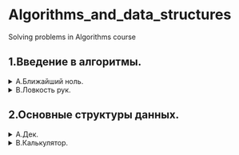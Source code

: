 # Algorithms_and_data_structures
Solving problems in Algorithms course

## 1.Введение в алгоритмы.
<details>
  <summary>А.Ближайший ноль. </summary>
   Условие.
  
   Улица, на которой хочет жить Тимофей, имеет длину n, то есть состоит из n одинаковых идущих подряд участков. На каждом участке либо уже построен дом, либо участок        пустой. Тимофей ищет место для строительства своего дома. Он очень общителен и не хочет жить далеко от других людей, живущих на этой улице. Чтобы оптимально выбрать      место для строительства, Тимофей хочет для каждого участка знать расстояние до ближайшего пустого участка. (Для пустого участка эта величина будет равна нулю –—          расстояние до самого себя). Ваша задача –— помочь Тимофею посчитать искомые расстояния. Для этого у вас есть карта улицы. Дома в городе Тимофея нумеровались в том        порядке, в котором строились, поэтому их номера на карте никак не упорядочены. Пустые участки обозначены нулями.

   Формат ввода.

   В первой строке дана длина улицы —– n (1 ≤ n ≤ 106). В следующей строке записаны n целых неотрицательных чисел — номера домов и обозначения пустых участков на карте      (нули). Гарантируется, что в последовательности есть хотя бы один нуль. Номера домов (положительные числа) уникальны и не превосходят 10^9. 
  
  Формат вывода.
  
  Для каждого    из участков выведите расстояние до ближайшего нуля. Числа выводите в одну строку, разделяя их пробелами.
   
   [task_a.py](https://github.com/Kseniyabel/Algorithms_and_data_structures/blob/main/Sprint_1/task_a.py)
 </details>

<details>
  <summary>B.Ловкость рук. </summary>
   Условие.
  
   Игра «Тренажёр для скоростной печати» представляет собой поле из клавиш 4x4. В нём на каждом раунде появляется конфигурация цифр и точек. На клавише написана либо      точка, либо цифра от 1 до 9. В момент времени t игрок должен одновременно нажать на все клавиши, на которых написана цифра t. Гоша и Тимофей могут нажать в один        момент времени на k клавиш каждый. Если в момент времени t нажаты все нужные клавиши, то игроки получают 1 балл. Найдите число баллов, которое смогут заработать        Гоша и Тимофей, если будут нажимать на клавиши вдвоём.

   Формат ввода.

   В первой строке дано целое число k (1 ≤ k ≤ 5). В четырёх следующих строках задан вид тренажёра –— по 4 символа в каждой строке. Каждый символ —– либо точка, либо      цифра от 1 до 9. Символы одной строки идут подряд и не разделены пробелами.

   Формат вывода.

   Выведите единственное число –— максимальное количество баллов, которое смогут набрать Гоша и Тимофей.
   
   [task_b.py](https://github.com/Kseniyabel/Algorithms_and_data_structures/blob/main/Sprint_1/task_b.py)
</details>

## 2.Основные структуры данных.
<details>
  <summary>А.Дек. </summary>
  Условие.
  
Гоша реализовал структуру данных Дек, максимальный размер которого определяется заданным числом. Методы push_back(x), push_front(x), pop_back(), pop_front() работали корректно. Но, если в деке было много элементов, программа работала очень долго. Дело в том, что не все операции выполнялись за O(1). Помогите Гоше! Напишите эффективную реализацию.

Внимание: при реализации нельзя использовать связный список.

Формат ввода.
  
В первой строке записано количество команд n — целое число, не превосходящее 100000. Во второй строке записано число m — максимальный размер дека. Он не превосходит 50000. В следующих n строках записана одна из команд:

push_back(value) – добавить элемент в конец дека. Если в деке уже находится максимальное число элементов, вывести «error».
push_front(value) – добавить элемент в начало дека. Если в деке уже находится максимальное число элементов, вывести «error».
pop_front() – вывести первый элемент дека и удалить его. Если дек был пуст, то вывести «error».
pop_back() – вывести последний элемент дека и удалить его. Если дек был пуст, то вывести «error». value — целое число, по модулю не превосходящее 1000.
Формат вывода.
  
Выведите результат выполнения каждой команды на отдельной строке. Для успешных запросов push_back(x) и push_front(x) ничего выводить не надо.
  
  [task_2_a.py](https://github.com/Kseniyabel/Algorithms_and_data_structures/blob/main/Sprint_2/task_a_2.py)
</details>

<details>
  <summary>B.Калькулятор. </summary>
  Условие
  
Задание связано с обратной польской нотацией. Она используется для парсинга арифметических выражений. Еще её иногда называют постфиксной нотацией.

В постфиксной нотации операнды расположены перед знаками операций.

Пример:

10 2 4 *

означает 10 - 2 * 4 и равно 2

Разберём последний пример подробнее:

Знак * стоит сразу после чисел 2 и 4, значит к ним нужно применить операцию, которую этот знак обозначает, то есть перемножить эти два числа. В результате получим 8.

После этого выражение приобретёт вид:

10 8 -

Операцию «минус» нужно применить к двум идущим перед ней числам, то есть 10 и 8. В итоге получаем 2.

Рассмотрим алгоритм более подробно. Для его реализации будем использовать стек.

Для вычисления значения выражения, записанного в обратной польской нотации, нужно считывать выражение слева направо и придерживаться следующих шагов:

Обработка входного символа: Если на вход подан операнд, он помещается на вершину стека. Если на вход подан знак операции, то эта операция выполняется над требуемым количеством значений, взятых из стека в порядке добавления. Результат выполненной операции помещается на вершину стека.
Если входной набор символов обработан не полностью, перейти к шагу 1.
После полной обработки входного набора символов результат вычисления выражения находится в вершине стека. Если в стеке осталось несколько чисел, то надо вывести только верхний элемент.
Замечание про отрицательные числа и деление: в этой задаче под делением понимается математическое целочисленное деление. Это значит, что округление всегда происходит вниз. А именно: если a / b = c, то b ⋅ c — это наибольшее число, которое не превосходит a и одновременно делится без остатка на b.

Например, -1 / 3 = -1. Будьте осторожны: в C++, Java и Go, например, деление чисел работает иначе.

В текущей задаче гарантируется, что деления на отрицательное число нет.

Формат ввода

В единственной строке дано выражение, записанное в обратной польской нотации. Числа и арифметические операции записаны через пробел.

На вход могут подаваться операции: +, -, *, / и числа, по модулю не превосходящие 10000.

Гарантируется, что значение промежуточных выражений в тестовых данных по модулю не больше 50000.

Формат вывода

Выведите единственное число — значение выражения.

[task_b_2.py](https://github.com/Kseniyabel/Algorithms_and_data_structures/blob/main/Sprint_2/task_b_2.py)

</details>
  
